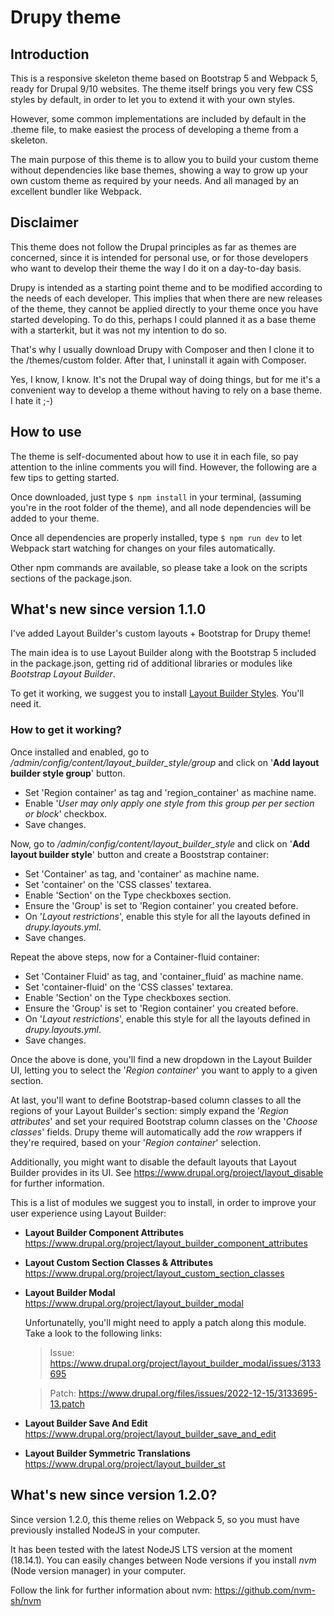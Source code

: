 # Drupy theme

## Introduction
This is a responsive skeleton theme based on Bootstrap 5 and Webpack 5, ready for Drupal 9/10 websites. The theme itself brings you very few CSS styles by default, in order to let you to extend it with your own styles.

However, some common implementations are included by default in the .theme file, to make easiest the process of developing a theme from a skeleton.

The main purpose of this theme is to allow you to build your custom theme without dependencies like base themes, showing a way to grow up your own custom theme as required by your needs. And all managed by an excellent bundler like Webpack.

## Disclaimer
This theme does not follow the Drupal principles as far as themes are concerned, since it is intended for personal use, or for those developers who want to develop their theme the way I do it on a day-to-day basis.

Drupy is intended as a starting point theme and to be modified according to the needs of each developer. This implies that when there are new releases of the theme, they cannot be applied directly to your theme once you have started developing. To do this, perhaps I could planned it as a base theme with a starterkit, but it was not my intention to do so.

That's why I usually download Drupy with Composer and then I clone it to the /themes/custom folder. After that, I uninstall it again with Composer.

Yes, I know, I know. It's not the Drupal way of doing things, but for me it's a convenient way to develop a theme without having to rely on a base theme. I hate it ;-)

## How to use
The theme is self-documented about how to use it in each file, so pay attention to the inline comments you will find.
However, the following are a few tips to getting started.

Once downloaded, just type ```$ npm install``` in your terminal, (assuming you're in the root folder of the theme), and all node dependencies will be added to your theme.

Once all dependencies are properly installed, type ```$ npm run dev``` to let Webpack start watching for changes on your files automatically.

Other npm commands are available, so please take a look on the scripts sections of the package.json.

## What's new since version 1.1.0

I've added Layout Builder's custom layouts + Bootstrap for Drupy theme!

The main idea is to use Layout Builder along with the Bootstrap 5 included in the package.json, getting rid of additional libraries or modules like *Bootstrap Layout Builder*.

To get it working, we suggest you to install [Layout Builder Styles](https://www.drupal.org/project/layout_builder_styles). You'll need it.

### How to get it working?

Once installed and enabled, go to */admin/config/content/layout_builder_style/group*
and click on '**Add layout builder style group**' button.
  - Set 'Region container' as tag and 'region_container' as machine name.
  - Enable '*User may only apply one style from this group per per section or block*' checkbox.
  - Save changes.

Now, go to */admin/config/content/layout_builder_style* and click on '**Add layout builder style**' button
and create a Booststrap container:

  - Set 'Container' as tag, and 'container' as machine name.
  - Set 'container' on the 'CSS classes' textarea.
  - Enable 'Section' on the Type checkboxes section.
  - Ensure the 'Group' is set to 'Region container' you created before.
  - On '*Layout restrictions*', enable this style for all the layouts defined in *drupy.layouts.yml*.
  - Save changes.

Repeat the above steps, now for a Container-fluid container:

  - Set 'Container Fluid' as tag, and 'container_fluid' as machine name.
  - Set 'container-fluid' on the 'CSS classes' textarea.
  - Enable 'Section' on the Type checkboxes section.
  - Ensure the 'Group' is set to 'Region container' you created before.
  - On '*Layout restrictions*', enable this style for all the layouts defined in *drupy.layouts.yml*.
  - Save changes.

Once the above is done, you'll find a new dropdown in the Layout Builder UI, letting you to select the '*Region container*' you want to apply to a given section.

At last, you'll want to define Bootstrap-based column classes to all the regions of your Layout Builder's section: simply expand the '*Region attributes*' and set your required Bootstrap column classes on the '*Choose classes*' fields.
Drupy theme will automatically add the *row* wrappers if they're required, based on your '*Region container*' selection.

Additionally, you might want to disable the default layouts that Layout Builder provides in its UI.
See https://www.drupal.org/project/layout_disable for further information.

This is a list of modules we suggest you to install, in order to improve your user experience using Layout Builder:
  - **Layout Builder Component Attributes**
    https://www.drupal.org/project/layout_builder_component_attributes

  - **Layout Custom Section Classes & Attributes**
    https://www.drupal.org/project/layout_custom_section_classes

  - **Layout Builder Modal**
    https://www.drupal.org/project/layout_builder_modal

    Unfortunatelly, you'll might need to apply a patch along this module. Take a look to the following links:

    > Issue: https://www.drupal.org/project/layout_builder_modal/issues/3133695

    > Patch: https://www.drupal.org/files/issues/2022-12-15/3133695-13.patch

  - **Layout Builder Save And Edit**
    https://www.drupal.org/project/layout_builder_save_and_edit

  - **Layout Builder Symmetric Translations**
    https://www.drupal.org/project/layout_builder_st

## What's new since version 1.2.0?

Since version 1.2.0, this theme relies on Webpack 5, so you must have previously installed NodeJS in your computer.

It has been tested with the latest NodeJS LTS version at the moment (18.14.1). You can easily changes between Node versions if you install *nvm* (Node version manager) in your computer.

Follow the link for further information about nvm: https://github.com/nvm-sh/nvm
